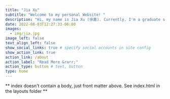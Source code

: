 ```yaml
---
title: "Jia Xu"
subtitle: "Welcome to my personal Website! "
description: "Hi, my name is Jia Xu (徐嘉). Currently, I'm a graduate student at University of Pennsylvania, studying data analytics in social policy and a research assistant at [Shen Lab](https://www.med.upenn.edu/shenlab/). My current work mainly focuses on data science."
date: 2022-08-03T12:27:33-06:00
images:
  - img/jia.jpg
image_left: false
text_align_left: false
show_social_links: true # specify social accounts in site config
show_action_link: true
action_link: /about
action_label: "Read More &rarr;"
action_type: button # text, button
type: home
---
```


** index doesn't contain a body, just front matter above.
See index.html in the layouts folder **
